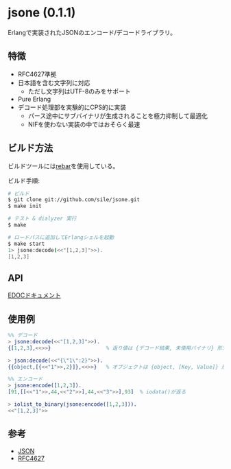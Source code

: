 jsone (0.1.1)
=============

Erlangで実装されたJSONのエンコード/デコードライブラリ。

特徴
----
- RFC4627準拠
- 日本語を含む文字列に対応
  - ただし文字列はUTF-8のみをサポート
- Pure Erlang
- デコード処理部を実験的にCPS的に実装
  - パース途中にサブバイナリが生成されることを極力抑制して最適化
  - NIFを使わない実装の中ではおそらく最速

ビルド方法
----------
ビルドツールには[rebar](https://github.com/basho/rebar)を使用している。

ビルド手順:
```sh
# ビルド
$ git clone git://github.com/sile/jsone.git
$ make init

# テスト & dialyzer 実行
$ make

# ロードパスに追加してErlangシェルを起動
$ make start
1> jsone:decode(<<"[1,2,3]">>).
[1,2,3]
```

API
---
[EDOCドキュメント](doc/jsone.md)

使用例
-----
```erlang
%% デコード
> jsone:decode(<<"[1,2,3]">>).
{[1,2,3],<<>>}                  % 返り値は {デコード結果, 未使用バイナリ} 形式

> json:decode(<<"{\"1\":2}">>).
{{object,[{<<"1">>,2}]},<<>>}   % オブジェクトは {object, [Key, Value]} 形式にデコードされる

%% エンコード
> jsone:encode([1,2,3]).
[91,[[<<"1">>,44,<<"2">>],44,<<"3">>],93]  % iodata()が返る

> iolist_to_binary(jsone:encode([1,2,3])).
<<"[1,2,3]">>
```

参考
----
- [JSON](http://www.json.org/)
- [RFC4627](http://www.ietf.org/rfc/rfc4627.txt)
